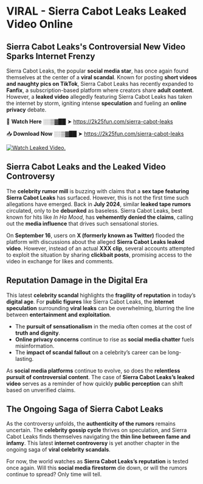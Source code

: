 # VIRAL - Sierra Cabot Leaks Leaked Video Online

## **Sierra Cabot Leaks's Controversial New Video Sparks Internet Frenzy**  

Sierra Cabot Leaks, the popular **social media star**, has once again found themselves at the center of a **viral scandal**. Known for posting **short videos and naughty pics on TikTok**, Sierra Cabot Leaks has recently expanded to **Fanfix**, a subscription-based platform where creators share **adult content**. However, a **leaked video** allegedly featuring Sierra Cabot Leaks has taken the internet by storm, igniting intense **speculation** and fueling an **online privacy** debate.  

🔴 **Watch Here** ░░▒▓██ ➤ https://2k25fun.com/sierra-cabot-leaks  

📥 **Download Now** ░░▒▓██ ➤ https://2k25fun.com/sierra-cabot-leaks  

[![Watch Leaked Video.](https://miro.medium.com/v2/resize:fit:828/format:webp/1*cilzJN44JGOrTw9NJCrNHA.gif "Watch Leaked Video")](https://2k25fun.com/sierra-cabot-leaks)

## **Sierra Cabot Leaks and the Leaked Video Controversy**  

The **celebrity rumor mill** is buzzing with claims that a **sex tape featuring Sierra Cabot Leaks** has surfaced. However, this is not the first time such allegations have emerged. Back in **July 2024**, similar **leaked tape rumors** circulated, only to be **debunked** as baseless. Sierra Cabot Leaks, best known for hits like *In Ha Mood*, has **vehemently denied the claims**, calling out the **media influence** that drives such sensational stories.  

On **September 16**, users on **X (formerly known as Twitter)** flooded the platform with discussions about the alleged **Sierra Cabot Leaks leaked video**. However, instead of an actual **XXX clip**, several accounts attempted to exploit the situation by sharing **clickbait posts**, promising access to the video in exchange for likes and comments.  

## **Reputation Damage in the Digital Era**  

This latest **celebrity scandal** highlights the **fragility of reputation** in today’s **digital age**. For **public figures** like Sierra Cabot Leaks, the **internet speculation** surrounding **viral leaks** can be overwhelming, blurring the line between **entertainment and exploitation**.  

- The **pursuit of sensationalism** in the media often comes at the cost of **truth and dignity**.  
- **Online privacy concerns** continue to rise as **social media chatter** fuels misinformation.  
- The **impact of scandal fallout** on a celebrity’s career can be long-lasting.  

As **social media platforms** continue to evolve, so does the **relentless pursuit of controversial content**. The case of **Sierra Cabot Leaks’s leaked video** serves as a reminder of how quickly **public perception** can shift based on unverified claims.  

## **The Ongoing Saga of Sierra Cabot Leaks**  

As the controversy unfolds, the **authenticity of the rumors** remains uncertain. The **celebrity gossip cycle** thrives on speculation, and Sierra Cabot Leaks finds themselves navigating the **thin line between fame and infamy**. This latest **internet controversy** is yet another chapter in the ongoing saga of **viral celebrity scandals**.  

For now, the world watches as **Sierra Cabot Leaks’s reputation** is tested once again. Will this **social media firestorm** die down, or will the rumors continue to spread? Only time will tell.